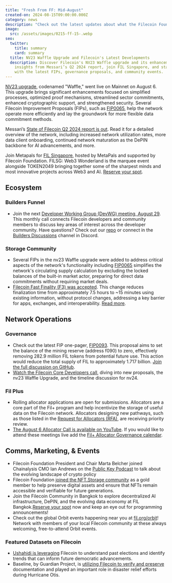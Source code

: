 ```yaml
---
title: "Fresh From FF: Mid-August"
created-on: 2024-08-15T09:00:00.000Z
category: news
description: "Check out the latest updates about what the Filecoin Foundation team has been up to."
image:
  src: /assets/images/0215-ff-15-.webp
seo:
  twitter:
    title: summary
    card: summary
  title: NV23 Waffle Upgrade and Filecoin's Latest Developments
  description: Discover Filecoin's NV23 Waffle upgrade and its enhancements. Get
    insights from Messari’s Q2 2024 report, join FIL Singapore, and stay updated
    with the latest FIPs, governance proposals, and community events.
---
```

[NV23 upgrade](https://www.fil.org/blog/announcing-the-filecoin-nv23-waffle-upgrade-enhancing-filecoins-efficiency-and-security?utm_source=upload.fil.org&utm_medium=referral&utm_campaign=network-insights-from-messari-s-q2-2024-filecoin-report), codenamed "Waffle," went live on Mainnet on August 6. This upgrade brings significant enhancements focused on simplified processes, optimized proof mechanisms, streamlined sector commitments, enhanced cryptographic support, and strengthened security. Several Filecoin Improvement Proposals (FIPs), such as [FIP0065](https://github.com/filecoin-project/FIPs/blob/master/FIPS/fip-0065.md?utm_source=upload.fil.org&utm_medium=referral&utm_campaign=network-insights-from-messari-s-q2-2024-filecoin-report), help the network operate more efficiently and lay the groundwork for more flexible data commitment methods. 

Messari’s [State of Filecoin Q2 2024 report is out](https://messari.io/report/state-of-filecoin-q2-2024). Read it for a detailed overview of the network, including increased network utilization rates, more data client onboarding, continued network maturation as the DePIN backbone for AI advancements, and more. 

Join Metapals for [FIL Singapore](https://www.fil.org/events/fil-singapore-alongside-token2049-2024), hosted by MetaPals and supported by Filecoin Foundation. FILSG: Web3 Wonderland is the marquee event alongside TOKEN2049 bringing together some of the sharpest minds and most innovative projects across Web3 and AI. [Reserve your spot](https://lu.ma/escdw9dx?tk=LRE4fg). 

## Ecosystem

### Builders Funnel

* Join the next [Developer Working Group (DevWG) meeting, August 29](https://lu.ma/n1qa6gj6). This monthly call connects Filecoin developers and community members to discuss key areas of interest across the developer community. Have questions? Check out our [repo](https://github.com/filecoin-project/DeveloperWG) or connect in the [Builders Discussions](https://discord.com/channels/1210612276357500978/1234888399647801426) channel in Discord.

### **Storage Community**

* Several FIPs in the nv23 Waffle upgrade were added to address critical aspects of the network's functionality including [FIP0065](https://github.com/filecoin-project/FIPs/blob/master/FIPS/fip-0065.md) simplifies the network's circulating supply calculation by excluding the locked balances of the built-in market actor, preparing for direct data commitments without requiring market deals.
* [Filecoin Fast Finality (F3) was accepted](https://x.com/FilFoundation/status/1821594124581048654). This change reduces finalization time from approximately 7.5 hours to ~15 minutes using existing information, without protocol changes, addressing a key barrier for apps, exchanges, and interoperability. [Read more](https://github.com/filecoin-project/FIPs/blob/master/FIPS/fip-0086.md).

## Network Operations

### Governance

* Check out the latest FIP one-pager, [FIP0093](https://x.com/fil_gov/status/1821976035644338597). This proposal aims to set the balance of the mining reserve (address f090) to zero, effectively removing 282.9 million FIL tokens from potential future use. This action would reduce the total supply of FIL to approximately 1.717 billion. [Join the full discussion on GitHub](https://github.com/filecoin-project/FIPs/discussions/1030). 
* [Watch the Filecoin Core Developers call](https://youtu.be/ibkfXroadU8?feature=shared), diving into new proposals, the nv23 Waffle Upgrade, and the timeline discussion for nv24. 

### Fil Plus

* Rolling allocator applications are open for submissions. Allocators are a core part of the Fil+ program and help incentivize the storage of useful data on the Filecoin network. Allocators designing new pathways, such as those listed in the [Request for Allocators (RFA)](https://blog.allocator.tech/2024/05/rolling-applications-are-open-for.html?utm_source=upload.fil.org&utm_medium=referral&utm_campaign=network-insights-from-messari-s-q2-2024-filecoin-report), are receiving priority review.
* [The August 6 Allocator Call is available on YouTube](https://youtu.be/wvsaEgabhc8). If you would like to attend these meetings live add the [Fil+ Allocator Governance calendar](https://calendar.google.com/calendar/embed?src=c_k1gkfoom17g0j8c6bam6uf43j0%40group.calendar.google.com&ctz=America%2FLos_Angeles).

## **Comms, Marketing, & Events**

* Filecoin Foundation President and Chair Marta Belcher joined Chainalysis CMO Ian Andrews on the [Public Key Podcast](https://www.chainalysis.com/blog/ipfs-filecoin-and-crypto-policy-developments-ep-121/) to talk about the evolving landscape of crypto policy
* Filecoin Foundation [joined the NFT.Storage community](https://nft.storage/blog/filecoin-foundation-joins-the-nft-storage-community) as a gold member to help preserve digital assets and ensure that NFTs remain accessible and verifiable for future generations.
* Join the Filecoin Community in Bangkok to explore decentralized AI infrastructure, DePIN, and the evolving data economy at FIL Bangkok.[Reserve your spot](https://fil.org/events/fil-bangkok) now and keep an eye out for programming announcements!
* Check out the global Orbit events happening near you at [fil.org/orbit](http://fil.org/orbit)! Network with members of your local Filecoin community at these always welcoming, free-to-attend Orbit events. 

### Featured Datasets on Filecoin

* [Ushahidi is leveraging](https://x.com/FilFoundation/status/1821581405714784429) Filecoin to understand past elections and identify trends that can inform future democratic advancements.
* Baseline, by Guardian Project, is [utilizing Filecoin to verify and preserve](https://x.com/FilFoundation/status/1819057414856958141) documentation and played an important role in disaster relief efforts during Hurricane Otis.
